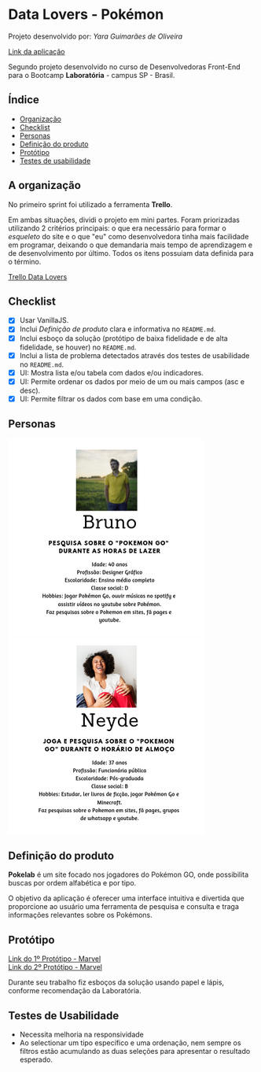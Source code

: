 # Data Lovers - Pokémon
Projeto desenvolvido por: *Yara Guimarães de Oliveira*

[Link da aplicação](https://yaoliveira.github.io/data-lovers-pokemon/)

Segundo projeto desenvolvido no curso de Desenvolvedoras Front-End para o Bootcamp **Laboratória** - campus SP - Brasil.


## Índice

* [Organização](#A-organização)
* [Checklist](#Checklist)
* [Personas](#Personas)
* [Definição do produto](#Definição-do-produto)
* [Protótipo](#Protótipo)
* [Testes de usabilidade](#Testes-de-usabilidade)


## A organização

No primeiro sprint foi utilizado a ferramenta **Trello**.

Em ambas situações, dividi o projeto em mini partes. Foram priorizadas utilizando 2 critérios principais: o que era necessário para formar o _esqueleto_ do site e o que "eu" como desenvolvedora tinha mais facilidade em programar, deixando o que demandaria mais tempo de aprendizagem e de desenvolvimento por último. Todos os itens possuiam data definida para o término.

[Trello Data Lovers](https://trello.com/invite/b/qJ3Bf00s/8a48912b62a88909ed1dbd86afe2aa93/data-lovers)

## Checklist

* [X] Usar VanillaJS.
* [X] Inclui _Definição de produto_ clara e informativa no `README.md`.
* [X] Inclui esboço da solução (protótipo de baixa fidelidade e de alta fidelidade, se houver) no
  `README.md`.
* [X] Inclui a lista de problema detectados através dos testes de usabilidade
  no `README.md`.
* [X] UI: Mostra lista e/ou tabela com dados e/ou indicadores.
* [X] UI: Permite ordenar os dados por meio de um ou mais campos
  (asc e desc).
* [X] UI: Permite filtrar os dados com base em uma condição.

## Personas

![Bruno](docs/person-bruno.png)
![Neyde](docs/person-neyde.png)

## Definição do produto

**Pokelab** é um site focado nos jogadores do Pokémon GO, onde possibilita buscas por ordem alfabética e por tipo.

O objetivo da aplicação é oferecer uma interface intuitiva e divertida que proporcione ao usuário uma ferramenta de pesquisa e consulta e traga informações relevantes sobre os Pokémons.


## Protótipo
[Link do 1º Protótipo - Marvel](https://marvelapp.com/b2cg16h)<br>
[Link do 2º Protótipo - Marvel](https://marvelapp.com/b55i1ia)

Durante seu trabalho fiz esboços da solução usando papel
e lápis, conforme recomendação da Laboratória.

## Testes de Usabilidade
* Necessita melhoria na responsividade
* Ao selectionar um tipo específico e uma ordenação, nem sempre os filtros estão acumulando as duas seleções para apresentar o resultado esperado.